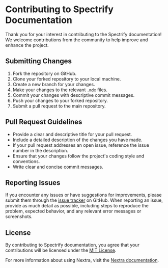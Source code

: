 # Contributing to Spectrify Documentation

Thank you for your interest in contributing to the Spectrify documentation! We welcome contributions from the community to help improve and enhance the project.

## Submitting Changes

1. Fork the repository on GitHub.
2. Clone your forked repository to your local machine.
3. Create a new branch for your changes.
4. Make your changes to the relevant `.mdx` files.
5. Commit your changes with descriptive commit messages.
6. Push your changes to your forked repository.
7. Submit a pull request to the main repository.

## Pull Request Guidelines

- Provide a clear and descriptive title for your pull request.
- Include a detailed description of the changes you have made.
- If your pull request addresses an open issue, reference the issue number in the description.
- Ensure that your changes follow the project's coding style and conventions.
- Write clear and concise commit messages.

## Reporting Issues

If you encounter any issues or have suggestions for improvements, please submit them through the [issue tracker](https://github.com/SFTechnologies/spectrify-docs/issues) on GitHub. When reporting an issue, provide as much detail as possible, including steps to reproduce the problem, expected behavior, and any relevant error messages or screenshots.

## License

By contributing to Spectrify documentation, you agree that your contributions will be licensed under the [MIT License](LICENSE).

For more information about using Nextra, visit the [Nextra documentation](https://nextra.site/docs).
